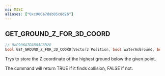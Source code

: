 ```yaml
---
ns: MISC
aliases: ["0xc906a7dab05c8d2b"]
---
```

## GET_GROUND_Z_FOR_3D_COORD

```c
// 0xC906A7DAB05C8D2B
bool GET_GROUND_Z_FOR_3D_COORD(Vector3 Position, bool waterAsGround, bool ignoreDistToWaterLevelCheck);
```

Trys to store the Z coordinate of the highest ground below the given point.

The command will return TRUE if it finds collision, FALSE if not.

